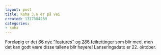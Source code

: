 ```yaml
---
layout: post
title: Koha 3.6 er på vei
created: 1317884239
categories:
- koha
---
```

<p>Foreløpig er det <a href="http://koha-releasemanagement.branchable.com/posts/Work_for_3.6.x/">66 nye "features" og 286 feilrettinger</a> som blir med, men det kan godt være disse tallene blir høyere! Lanseringsdato er 22. oktober.</p>
